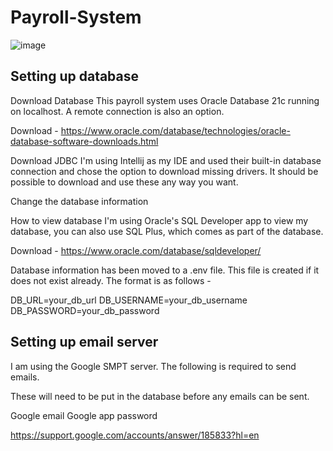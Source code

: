 # Payroll-System

![image](https://github.com/KyleChaplin/Payroll-System/assets/85872356/b8f604d5-e29f-4710-aca6-acdaf12c76ab)

## Setting up database
Download Database
This payroll system uses Oracle Database 21c running on localhost.
A remote connection is also an option.

Download - https://www.oracle.com/database/technologies/oracle-database-software-downloads.html

Download JDBC
I'm using Intellij as my IDE and used their built-in database connection and chose the option to download missing drivers.
It should be possible to download and use these any way you want.

Change the database information

How to view database
I'm using Oracle's SQL Developer app to view my database, you can also use SQL Plus, which comes as part of the database.

Download - https://www.oracle.com/database/sqldeveloper/

Database information has been moved to a .env file. This file is created if it does not exist already. The format is as follows -

DB_URL=your_db_url
DB_USERNAME=your_db_username
DB_PASSWORD=your_db_password

## Setting up email server
I am using the Google SMPT server. The following is required to send emails.

These will need to be put in the database before any emails can be sent.

Google email
Google app password

https://support.google.com/accounts/answer/185833?hl=en
